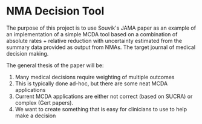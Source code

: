 # NMA Decision Tool  
  
The purpose of this project is to use Souvik's JAMA paper as an example of an implementation of a simple MCDA tool based on a combination of absolute rates + relative reduction with uncertainty estimated from the summary data provided as output from NMAs. The target journal of medical decision making.  
  
The general thesis of the paper will be:  
1. Many medical decisions require weighting of multiple outcomes  
2. This is typically done ad-hoc, but there are some neat MCDA applications  
3. Current MCDA applications are either not correct (based on SUCRA) or complex (Gert papers).  
4. We want to create something that is easy for clinicians to use to help make a decision

